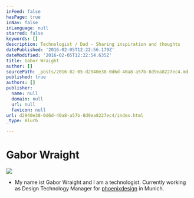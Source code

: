 ```yaml
---
inFeed: false
hasPage: true
inNav: false
inLanguage: null
starred: false
keywords: []
description: Technologist / Dad - Sharing inspiration and thoughts
datePublished: '2016-02-05T12:22:56.179Z'
dateModified: '2016-02-05T12:22:54.635Z'
title: Gabor Wraight
author: []
sourcePath: _posts/2016-02-05-d2940e38-0d6d-40a8-a57b-8d9ea8227ec4.md
published: true
authors: []
publisher:
  name: null
  domain: null
  url: null
  favicon: null
url: d2940e38-0d6d-40a8-a57b-8d9ea8227ec4/index.html
_type: Blurb

---
```

# Gabor Wraight
![](https://s3-us-west-2.amazonaws.com/the-grid-img/p/73d4139979e1222b4f9ad984cabf3d46064b2e14.jpg)

* My name ist Gabor Wraight and I am a technologist. Currently working as Design Technology Manager for [phoenixdesign][0] in Munich.

[0]: http://www.phoenixdesign.de/